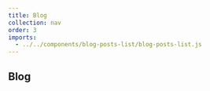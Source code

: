 ```yaml
---
title: Blog
collection: nav
order: 3
imports:
  - ../../components/blog-posts-list/blog-posts-list.js
---
```


## Blog

<app-blog-posts-list></app-blog-posts-list>